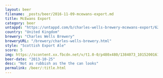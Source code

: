 ```yaml
---
layout: beer
filename: _posts/beer/2016-11-09-mcewans-export.md
title: McEwans Export
category: beer
untappd: "https://untappd.com/b/charles-wells-brewery-mcewans-export/62852"
country: "United Kingdom"
brewery: "Charles Wells Brewery"
breweryURL: "/brewery/charles-wells-brewery.html"
style: "Scottish Export Ale"
score: 5
img: https://scontent.xx.fbcdn.net/v/t1.0-0/p480x480/1384073_10152001619653745_1344996131_n.jpg?oh=c0094dfecbdb06ea164ff9d0bd92774a&oe=5A762C38
beer-date: "2013-10-25"
desc: "Not as rubbish as the the can looks"
permalink: /beer/:title.html
---
```

